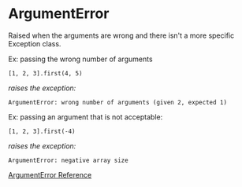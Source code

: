 # ArgumentError

Raised when the arguments are wrong and there isn't a more specific Exception
class.

Ex: passing the wrong number of arguments

    [1, 2, 3].first(4, 5)

*raises the exception:*

    ArgumentError: wrong number of arguments (given 2, expected 1)

Ex: passing an argument that is not acceptable:

    [1, 2, 3].first(-4)

*raises the exception:*

    ArgumentError: negative array size

[ArgumentError Reference](http://ruby-doc.org/core-2.5.0/ArgumentError.html)
